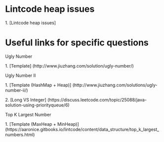# Lintcode heap issues
<p>1. [Lintcode heap issues]

# Useful links for specific questions
<p>Ugly Number
<p>1. [Template] (http://www.jiuzhang.com/solution/ugly-number/)

<p>Ugly Number II
<p>1. [Template (HashMap + Heap)] (http://www.jiuzhang.com/solutions/ugly-number-ii/)
<p>2. [Long VS Integer] (https://discuss.leetcode.com/topic/25088/java-solution-using-priorityqueue/6)

<p>Top K Largest Number
<p>1. [Template (MaxHeap + MinHeap)] (https://aaronice.gitbooks.io/lintcode/content/data_structure/top_k_largest_numbers.html)
